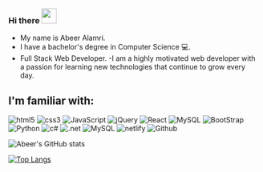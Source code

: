### Hi there <img src="https://raw.githubusercontent.com/MartinHeinz/MartinHeinz/master/wave.gif" width="30px">


<!--
**abeeralamri/abeeralamri** is a ✨ _special_ ✨ repository because its `README.md` (this file) appears on your GitHub profile.

Here are some ideas to get you started:
- 🔭 I’m currently working on ...
- 🌱 I’m currently learning ...
- 👯 I’m looking to collaborate on ...
- 🤔 I’m looking for help with ...
- 💬 Ask me about ...
- 📫 How to reach me: ...
- 😄 Pronouns: ...
- ⚡ Fun fact: ...
-->
- My name is Abeer Alamri.
- I have a bachelor's degree in Computer Science 💻.
- Full Stack Web Developer.
-I am a highly motivated web developer with a passion for learning new technologies that continue to grow every day.

##  I'm familiar with:
![html5](https://img.shields.io/badge/HTML5-E34F26?style=for-the-badge&logo=html5&logoColor=white)
![css3](https://img.shields.io/badge/CSS3-1572B6?style=for-the-badge&logo=css3&logoColor=white)
![JavaScript](https://img.shields.io/badge/JavaScript-323330?style=for-the-badge&logo=javascript&logoColor=F7DF1E)
![jQuery](https://img.shields.io/badge/jQuery-0769AD?style=for-the-badge&logo=jquery&logoColor=white)
![React](	https://img.shields.io/badge/React-20232A?style=for-the-badge&logo=react&logoColor=61DAFB)
![MySQL](	https://img.shields.io/badge/MongoDB-4EA94B?style=for-the-badge&logo=mongodb&logoColor=white)
![BootStrap](https://img.shields.io/badge/Bootstrap-563D7C?style=for-the-badge&logo=bootstrap&logoColor=white)
![Python](https://img.shields.io/badge/Python-14354C?style=for-the-badge&logo=python&logoColor=white)
![c#](https://img.shields.io/badge/C%23-239120?style=for-the-badge&logo=c-sharp&logoColor=white)
![.net](https://img.shields.io/badge/.NET-5C2D91?style=for-the-badge&logo=.net&logoColor=white)
![MySQL](https://img.shields.io/badge/MySQL-00000F?style=for-the-badge&logo=mysql&logoColor=white)
![netlify](https://img.shields.io/badge/Netlify-00C7B7?style=for-the-badge&logo=netlify&logoColor=white)
![Github](https://img.shields.io/badge/GitHub-100000?style=for-the-badge&logo=github&logoColor=white)


![Abeer's GitHub stats](https://github-readme-stats.vercel.app/api?username=abeeralamri&show_icons=true&theme=radical)


[![Top Langs](https://github-readme-stats.vercel.app/api/top-langs/?username=abeeralamri&layout=compact)](https://github.com/abeeralamri/github-readme-stats)


